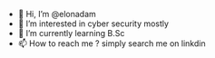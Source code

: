 - 👋 Hi, I’m @elonadam
- 👀 I’m interested in cyber security mostly
- 🌱 I’m currently learning B.Sc 
- 📫 How to reach me ? simply search me on linkdin


